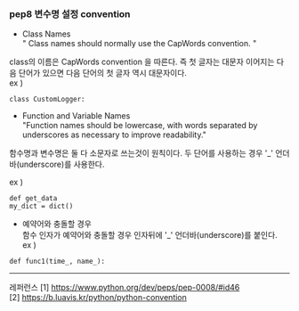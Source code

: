 ### pep8 변수명 설정 convention

- Class Names   
" Class names should normally use the CapWords convention. "   

class의 이름은 CapWords convention 을 따른다. 즉 첫 글자는 대문자 이어지는 다음 단어가 있으면 다음 단어의 첫 글자 역시 대문자이다.   
ex ) 
~~~
class CustomLogger:
~~~

- Function and Variable Names   
"Function names should be lowercase, with words separated by underscores as necessary to improve readability."   

함수명과 변수명은 둘 다 소문자로 쓰는것이 원칙이다. 두 단어를 사용하는 경우 '_' 언더바(underscore)를 사용한다.

ex )
~~~
def get_data
my_dict = dict()
~~~

- 예약어와 충돌할 경우    
함수 인자가 예약어와 충돌할 경우 인자뒤에 '_' 언더바(underscore)를 붙인다.   
ex )
~~~
def func1(time_, name_):
~~~


-----
레퍼런스
[1] https://www.python.org/dev/peps/pep-0008/#id46   
[2] https://b.luavis.kr/python/python-convention

